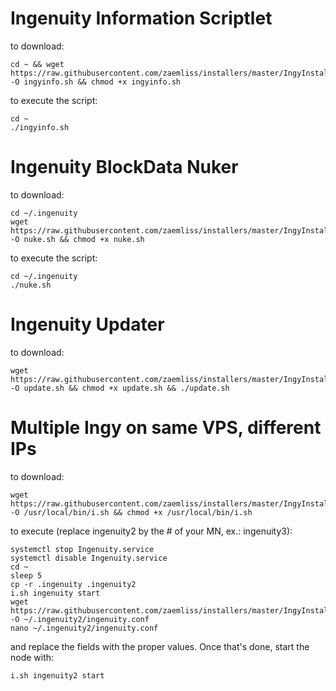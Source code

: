# Ingenuity Information Scriptlet 
to download:
```
cd ~ && wget https://raw.githubusercontent.com/zaemliss/installers/master/IngyInstall/ingyinfo.sh -O ingyinfo.sh && chmod +x ingyinfo.sh
```

to execute the script:
```
cd ~
./ingyinfo.sh
```

# Ingenuity BlockData Nuker
to download:
```
cd ~/.ingenuity
wget https://raw.githubusercontent.com/zaemliss/installers/master/IngyInstall/nuke.sh -O nuke.sh && chmod +x nuke.sh
```

to execute the script:
```
cd ~/.ingenuity
./nuke.sh
```

# Ingenuity Updater
to download:
```
wget https://raw.githubusercontent.com/zaemliss/installers/master/IngyInstall/update.sh -O update.sh && chmod +x update.sh && ./update.sh
```

# Multiple Ingy on same VPS, different IPs
to download:
```
wget https://raw.githubusercontent.com/zaemliss/installers/master/IngyInstall/i.sh -O /usr/local/bin/i.sh && chmod +x /usr/local/bin/i.sh
```

to execute (replace ingenuity2 by the # of your MN, ex.: ingenuity3):
```
systemctl stop Ingenuity.service
systemctl disable Ingenuity.service
cd ~
sleep 5
cp -r .ingenuity .ingenuity2
i.sh ingenuity start
wget https://raw.githubusercontent.com/zaemliss/installers/master/IngyInstall/ingenuity.conf -O ~/.ingenuity2/ingenuity.conf
nano ~/.ingenuity2/ingenuity.conf
```
and replace the fields with the proper values. Once that's done, start the node with:
```
i.sh ingenuity2 start
```



